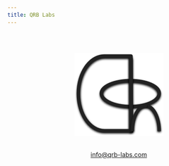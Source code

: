```yaml
---
title: QRB Labs
---
```


<center>
<br/><br/>

![QRB Labs](QRB_logo.png)
<br/><br/>


 info@qrb-labs.com
</center>
